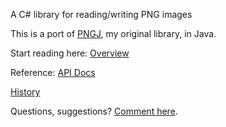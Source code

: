 A C# library for reading/writing PNG images

This is a port of [PNGJ](http://code.google.com/p/pngj), my original library, in Java.

Start reading here: [Overview](http://code.google.com/p/pngcs/wiki/Overview)

Reference: [API Docs](http://pngcs.googlecode.com/git/docs/html/hierarchy.html)

[History](http://pngcs.googlecode.com/git/changes.txt)

Questions, suggestions? [Comment  here](http://code.google.com/p/pngcs/wiki/Comments).